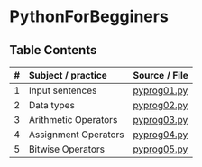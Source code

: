 # PythonForBegginers 

## Table Contents
|#  | Subject / practice     | Source / File     |
|---| :----------------------|-------------------|
| 1 | Input sentences        | [pyprog01.py](DataTypeAndOperators/pyprog01.py)  |
| 2 | Data types             | [pyprog02.py](DataTypeAndOperators/pyprog02.py)  |
| 3 | Arithmetic Operators   | [pyprog03.py](DataTypeAndOperators/pyprog03.py)  |
| 4 | Assignment Operators   | [pyprog04.py](DataTypeAndOperators/pyprog04.py)  |
| 5 | Bitwise Operators      | [pyprog05.py](DataTypeAndOperators/pyprog05.py)  |